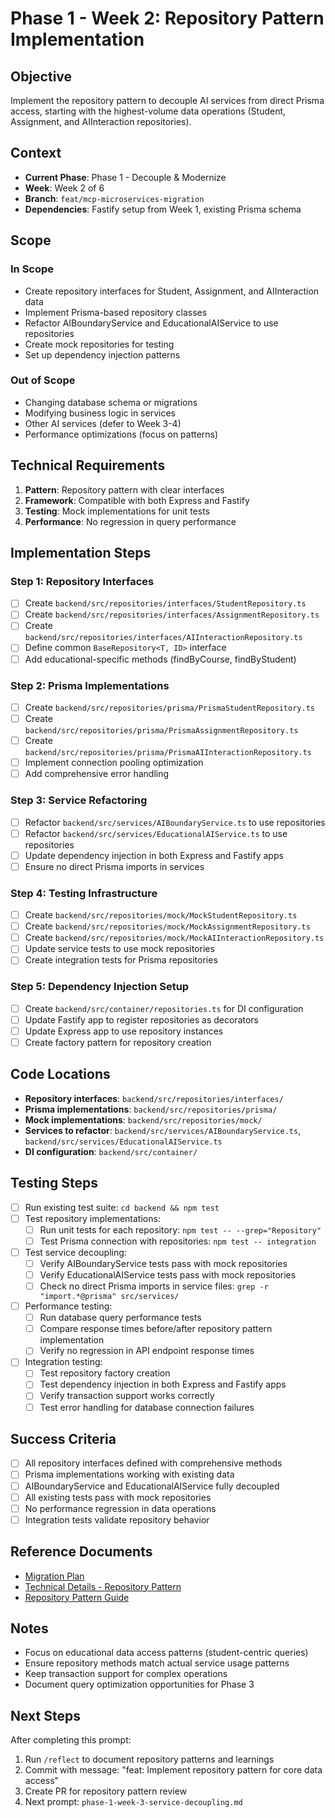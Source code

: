 # Phase 1 - Week 2: Repository Pattern Implementation

## Objective
Implement the repository pattern to decouple AI services from direct Prisma access, starting with the highest-volume data operations (Student, Assignment, and AIInteraction repositories).

## Context
- **Current Phase**: Phase 1 - Decouple & Modernize
- **Week**: Week 2 of 6
- **Branch**: `feat/mcp-microservices-migration`
- **Dependencies**: Fastify setup from Week 1, existing Prisma schema

## Scope
### In Scope
- Create repository interfaces for Student, Assignment, and AIInteraction data
- Implement Prisma-based repository classes
- Refactor AIBoundaryService and EducationalAIService to use repositories
- Create mock repositories for testing
- Set up dependency injection patterns

### Out of Scope
- Changing database schema or migrations
- Modifying business logic in services
- Other AI services (defer to Week 3-4)
- Performance optimizations (focus on patterns)

## Technical Requirements
1. **Pattern**: Repository pattern with clear interfaces
2. **Framework**: Compatible with both Express and Fastify
3. **Testing**: Mock implementations for unit tests
4. **Performance**: No regression in query performance

## Implementation Steps

### Step 1: Repository Interfaces
- [ ] Create `backend/src/repositories/interfaces/StudentRepository.ts`
- [ ] Create `backend/src/repositories/interfaces/AssignmentRepository.ts` 
- [ ] Create `backend/src/repositories/interfaces/AIInteractionRepository.ts`
- [ ] Define common `BaseRepository<T, ID>` interface
- [ ] Add educational-specific methods (findByCourse, findByStudent)

### Step 2: Prisma Implementations
- [ ] Create `backend/src/repositories/prisma/PrismaStudentRepository.ts`
- [ ] Create `backend/src/repositories/prisma/PrismaAssignmentRepository.ts`
- [ ] Create `backend/src/repositories/prisma/PrismaAIInteractionRepository.ts`
- [ ] Implement connection pooling optimization
- [ ] Add comprehensive error handling

### Step 3: Service Refactoring
- [ ] Refactor `backend/src/services/AIBoundaryService.ts` to use repositories
- [ ] Refactor `backend/src/services/EducationalAIService.ts` to use repositories
- [ ] Update dependency injection in both Express and Fastify apps
- [ ] Ensure no direct Prisma imports in services

### Step 4: Testing Infrastructure
- [ ] Create `backend/src/repositories/mock/MockStudentRepository.ts`
- [ ] Create `backend/src/repositories/mock/MockAssignmentRepository.ts`
- [ ] Create `backend/src/repositories/mock/MockAIInteractionRepository.ts`
- [ ] Update service tests to use mock repositories
- [ ] Create integration tests for Prisma repositories

### Step 5: Dependency Injection Setup
- [ ] Create `backend/src/container/repositories.ts` for DI configuration
- [ ] Update Fastify app to register repositories as decorators
- [ ] Update Express app to use repository instances
- [ ] Create factory pattern for repository creation

## Code Locations
- **Repository interfaces**: `backend/src/repositories/interfaces/`
- **Prisma implementations**: `backend/src/repositories/prisma/`
- **Mock implementations**: `backend/src/repositories/mock/`
- **Services to refactor**: `backend/src/services/AIBoundaryService.ts`, `backend/src/services/EducationalAIService.ts`
- **DI configuration**: `backend/src/container/`

## Testing Steps
- [ ] Run existing test suite: `cd backend && npm test`
- [ ] Test repository implementations:
  - [ ] Run unit tests for each repository: `npm test -- --grep="Repository"`
  - [ ] Test Prisma connection with repositories: `npm test -- integration`
- [ ] Test service decoupling:
  - [ ] Verify AIBoundaryService tests pass with mock repositories
  - [ ] Verify EducationalAIService tests pass with mock repositories
  - [ ] Check no direct Prisma imports in service files: `grep -r "import.*@prisma" src/services/`
- [ ] Performance testing:
  - [ ] Run database query performance tests
  - [ ] Compare response times before/after repository pattern implementation
  - [ ] Verify no regression in API endpoint response times
- [ ] Integration testing:
  - [ ] Test repository factory creation
  - [ ] Test dependency injection in both Express and Fastify apps
  - [ ] Verify transaction support works correctly
  - [ ] Test error handling for database connection failures

## Success Criteria
- [ ] All repository interfaces defined with comprehensive methods
- [ ] Prisma implementations working with existing data
- [ ] AIBoundaryService and EducationalAIService fully decoupled
- [ ] All existing tests pass with mock repositories
- [ ] No performance regression in data operations
- [ ] Integration tests validate repository behavior

## Reference Documents
- [Migration Plan](../roadmaps/AI_MCP_MIGRATION_SUMMARY.md)
- [Technical Details - Repository Pattern](../roadmaps/AI_MCP_TECHNICAL_ADDENDUM.md#repository-pattern-implementation)
- [Repository Pattern Guide](https://martinfowler.com/eaaCatalog/repository.html)

## Notes
- Focus on educational data access patterns (student-centric queries)
- Ensure repository methods match actual service usage patterns
- Keep transaction support for complex operations
- Document query optimization opportunities for Phase 3

## Next Steps
After completing this prompt:
1. Run `/reflect` to document repository patterns and learnings
2. Commit with message: "feat: Implement repository pattern for core data access"
3. Create PR for repository pattern review
4. Next prompt: `phase-1-week-3-service-decoupling.md`